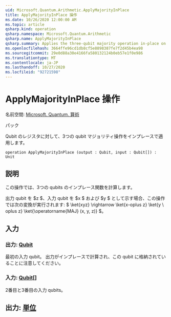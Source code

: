 ```yaml
---
uid: Microsoft.Quantum.Arithmetic.ApplyMajorityInPlace
title: ApplyMajorityInPlace 操作
ms.date: 10/26/2020 12:00:00 AM
ms.topic: article
qsharp.kind: operation
qsharp.namespace: Microsoft.Quantum.Arithmetic
qsharp.name: ApplyMajorityInPlace
qsharp.summary: Applies the three-qubit majority operation in-place on a register of qubits.
ms.openlocfilehash: 3664ffe96cd1db8cf5e8898387fe7f2d45b4ea98
ms.sourcegitcommit: 29e0d88a30e4166fa580132124b0eb57e1f0e986
ms.translationtype: MT
ms.contentlocale: ja-JP
ms.lasthandoff: 10/27/2020
ms.locfileid: "92721598"
---
```

# <a name="applymajorityinplace-operation"></a>ApplyMajorityInPlace 操作

名前空間: [Microsoft. Quantum. 算術](xref:Microsoft.Quantum.Arithmetic)

パック [](https://nuget.org/packages/)


Qubit のレジスタに対して、3つの qubit マジョリティ操作をインプレースで適用します。

```qsharp
operation ApplyMajorityInPlace (output : Qubit, input : Qubit[]) : Unit
```


## <a name="description"></a>説明

この操作では、3つの qubits のインプレース関数を計算します。

出力 qubit を $z $、入力 qubit を $x $ および $y $ として示す場合、この操作では次の変換が実行されます: $ \ket{xyz} \rightarrow \ket{x-oplus z} \ket{y \ oplus z} \ket{\operatorname{MAJ} (x, y, z)} $。

## <a name="input"></a>入力

### <a name="output--qubit"></a>出力: [Qubit](xref:microsoft.quantum.lang-ref.qubit)

最初の入力 qubit。 出力がインプレースで計算され、この qubit に格納されていることに注意してください。


### <a name="input--qubit"></a>入力: [Qubit](xref:microsoft.quantum.lang-ref.qubit)[]

2番目と3番目の入力 qubits。



## <a name="output--unit"></a>出力: [単位](xref:microsoft.quantum.lang-ref.unit)

